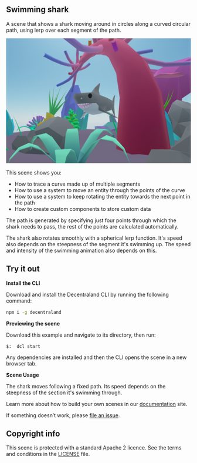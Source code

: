 ## Swimming shark

A scene that shows a shark moving around in circles along a curved circular path, using lerp over each segment of the path.

![](screenshot/screenshot.png)

This scene shows you:

- How to trace a curve made up of multiple segments
- How to use a system to move an entity through the points of the curve
- How to use a system to keep rotating the entity towards the next point in the path
- How to create custom components to store custom data


The path is generated by specifying just four points through which the shark needs to pass, the rest of the points are calculated automatically.

The shark also rotates smoothly with a spherical lerp function. It's speed also depends on the steepness of the segment it's swimming up. The speed and intensity of the swimming animation also depends on this.

## Try it out

**Install the CLI**

Download and install the Decentraland CLI by running the following command:

```bash
npm i -g decentraland
```

**Previewing the scene**

Download this example and navigate to its directory, then run:

```
$:  dcl start
```

Any dependencies are installed and then the CLI opens the scene in a new browser tab.

**Scene Usage**

The shark moves following a fixed path. Its speed depends on the steepness of the section it's swimming through.


Learn more about how to build your own scenes in our [documentation](https://docs.decentraland.org/) site.

If something doesn’t work, please [file an issue](https://github.com/decentraland-scenes/Awesome-Repository/issues/new).

## Copyright info

This scene is protected with a standard Apache 2 licence. See the terms and conditions in the [LICENSE](/LICENSE) file.

